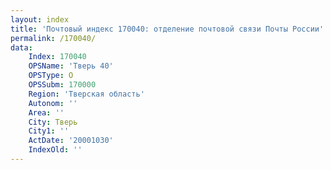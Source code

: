 ```yaml
---
layout: index
title: 'Почтовый индекс 170040: отделение почтовой связи Почты России'
permalink: /170040/
data:
    Index: 170040
    OPSName: 'Тверь 40'
    OPSType: О
    OPSSubm: 170000
    Region: 'Тверская область'
    Autonom: ''
    Area: ''
    City: Тверь
    City1: ''
    ActDate: '20001030'
    IndexOld: ''
---
```

